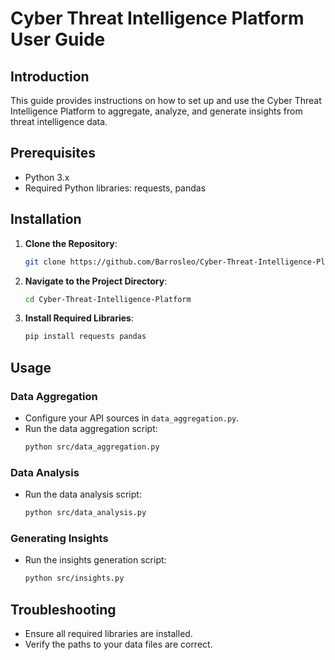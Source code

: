 # Cyber Threat Intelligence Platform User Guide

## Introduction
This guide provides instructions on how to set up and use the Cyber Threat Intelligence Platform to aggregate, analyze, and generate insights from threat intelligence data.

## Prerequisites
- Python 3.x
- Required Python libraries: requests, pandas

## Installation
1. **Clone the Repository**:
    ```bash
    git clone https://github.com/Barrosleo/Cyber-Threat-Intelligence-Platform.git
    ```

2. **Navigate to the Project Directory**:
    ```bash
    cd Cyber-Threat-Intelligence-Platform
    ```

3. **Install Required Libraries**:
    ```bash
    pip install requests pandas
    ```

## Usage

### Data Aggregation
- Configure your API sources in `data_aggregation.py`.
- Run the data aggregation script:
    ```bash
    python src/data_aggregation.py
    ```

### Data Analysis
- Run the data analysis script:
    ```bash
    python src/data_analysis.py
    ```

### Generating Insights
- Run the insights generation script:
    ```bash
    python src/insights.py
    ```

## Troubleshooting
- Ensure all required libraries are installed.
- Verify the paths to your data files are correct.
